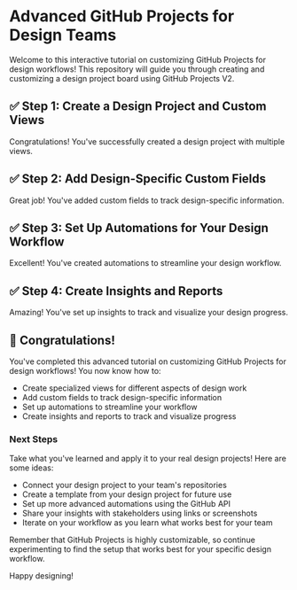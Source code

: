 # Advanced GitHub Projects for Design Teams

Welcome to this interactive tutorial on customizing GitHub Projects for design workflows! This repository will guide you through creating and customizing a design project board using GitHub Projects V2.

## ✅ Step 1: Create a Design Project and Custom Views
Congratulations! You've successfully created a design project with multiple views.

## ✅ Step 2: Add Design-Specific Custom Fields
Great job! You've added custom fields to track design-specific information.

## ✅ Step 3: Set Up Automations for Your Design Workflow
Excellent! You've created automations to streamline your design workflow.

## ✅ Step 4: Create Insights and Reports
Amazing! You've set up insights to track and visualize your design progress.

## 🎉 Congratulations!

You've completed this advanced tutorial on customizing GitHub Projects for design workflows! You now know how to:

- Create specialized views for different aspects of design work
- Add custom fields to track design-specific information
- Set up automations to streamline your workflow
- Create insights and reports to track and visualize progress

### Next Steps

Take what you've learned and apply it to your real design projects! Here are some ideas:

- Connect your design project to your team's repositories
- Create a template from your design project for future use
- Set up more advanced automations using the GitHub API
- Share your insights with stakeholders using links or screenshots
- Iterate on your workflow as you learn what works best for your team

Remember that GitHub Projects is highly customizable, so continue experimenting to find the setup that works best for your specific design workflow.

Happy designing!

<!-- STEP: 5 -->
